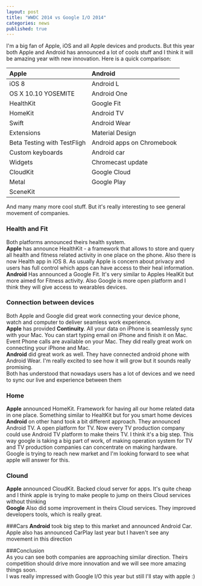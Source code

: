 ```yaml
---
layout: post
title: "WWDC 2014 vs Google I/O 2014"
categories: news
published: true
---  
```


I'm a big fan of Apple, iOS and all Apple devices and products. But this year both Apple and Android has announced a lot of cools stuff and I think it will be amazing year with new innovation. Here is a quick comparison:


| Apple                | Android | 
|:---------------------------|:------------|
| iOS 8                      | Android L   |  
| OS X 10.10 YOSEMITE        | Android One |
| HealthKit                  | Google Fit  |  
|HomeKit                     | Android TV
|Swift                       | Android Wear
|Extensions                  | Material Design
|Beta Testing with TestFligh | Android apps on Chromebook
|Custom keyboards            | Android car
|Widgets                     | Chromecast update
|CloudKit                    | Google Cloud
|Metal                       | Google Play
|SceneKit                    |             |

And many many more cool stuff. But it's really interesting to see general movement of companies.

### Health and Fit
Both platforms announced theirs health system.  
**Apple** has announce HealthKit - a framework that allows to store and query all health and fitness related activity in one place on the phone. Also there is now Health app in iOS 8. As usually Apple is concern about privacy and users has full control which apps can have access to their heal information.  
**Android** Has announced a Google Fit. It's very similar to Apples HealKit but more aimed for Fitness activity. Also Google is more open platform and I think they will give access to wearables devices.

### Connection between devices  
Both Apple and Google did great work connecting your device phone, watch and computer to deliver seamless work experience.  
**Apple** has provided **Continuity**. All your data on iPhone is seamlessly sync with your Mac. You can start typing email on iPhone and finish it on Mac. Event Phone calls are available on your Mac. They did really great work on connecting your iPhone and Mac.  
**Android** did great work as well. They have connected android phone with Android Wear. I'm really excited to see how it will grow but it sounds really promising.  
Both has understood that nowadays users has a lot of devices and we need to sync our live and experience between them

### Home  
**Apple** announced HomeKit. Framework for having all our home related data in one place. Something similar to HealtKit but for you smart home devices  
**Android** on other hand took a bit different approach. They announced Android TV. A open platform for TV. Now every TV production company could use Android TV platform to make theirs TV. I think it's a big step. This way google is taking a big part of work, of making operation system for TV and TV production companies can concentrate on making hardware. Google is trying to reach new market and I'm looking forward to see what apple will answer for this.  

### Clound
**Apple** announced CloudKit. Backed cloud server for apps. It's quite cheap and I think apple is trying to make people to jump on theirs Cloud services without thinking  
**Google** Also did some improvement in theirs Cloud services. They improved developers tools, which is really great.

###Cars
**Android** took big step to this market and announced Android Car. Apple also has announced CarPlay last year but I haven't see any movement in this direction 

###Conclusion  
As you can see both companies are approaching similar direction. Theirs competition should drive more innovation and we will see more amazing things soon.  
I was really impressed with Google I/O this year but still I'll stay with apple :)